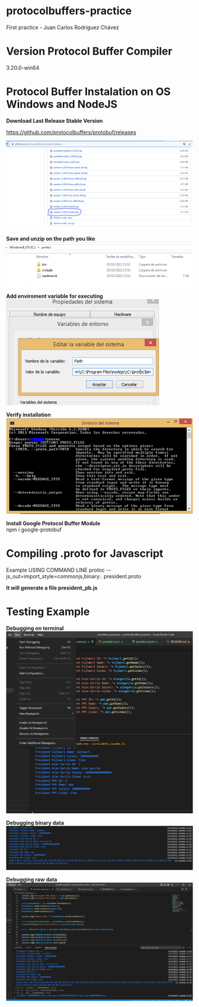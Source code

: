 # protocolbuffers-practice
First practice - Juan Carlos Rodríguez Chávez

# Version Protocol Buffer Compiler
3.20.0-win64

# Protocol Buffer Instalation on OS Windows and NodeJS

**Download Last Release Stable Version**

https://github.com/protocolbuffers/protobuf/releases

![alt text](images/download.PNG)  

**Save and unzip on the path you like**\
![alt text](images/unzip.PNG)  

**Add enviroment variable for executing**\
![alt text](images/enviroment_variable.PNG)  

**Verify installation**\
![alt text](images/verify.PNG)  

**Install Google Protocol Buffer Module**\
npm i google-protobuf

# Compiling .proto for Javascript
Example USING COMMAND LINE
protoc --js_out=import_style=commonjs,binary:. president.proto

**It will generate a file president_pb.js**

# Testing Example 
**Debugging on terminal**
![alt text](images/debugging.PNG)  

**Debugging binary data**
![alt text](images/debugging_binary.PNG)  

**Debugging raw data**
![alt text](images/debugging_rawData.PNG)  